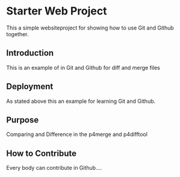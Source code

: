 # Starter Web Project

This a simple websiteproject for 
showing how to use Git and Github together.

## Introduction

This is an example of in Git and Github for diff and 
merge files

## Deployment

As stated above this an example for learning 
Git and Github.

## Purpose

Comparing and Difference in the p4merge and p4difftool

## How to Contribute

Every body can contribute in Github....